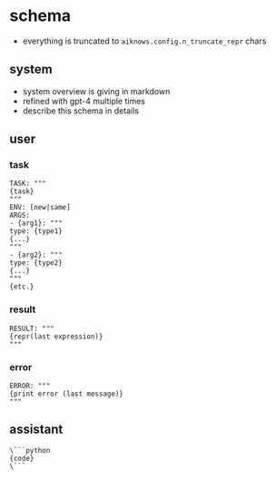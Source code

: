 # schema

* everything is truncated to `aiknows.config.n_truncate_repr` chars

## system

* system overview is giving in markdown
* refined with gpt-4 multiple times
* describe this schema in details

## user

### task

```
TASK: """
{task}
"""
ENV: [new|same]
ARGS:
- {arg1}: """
type: {type1}
{...}
"""
- {arg2}: """
type: {type2}
{...}
"""
{etc.}
```

### result

```
RESULT: """
{repr(last expression)}
"""
```

### error

```
ERROR: """
{print error (last message)}
"""
```

## assistant

```
\```python
{code}
\```
```
